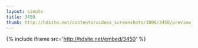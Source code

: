 ```yaml
---
layout: sieutv
title: 3450
thumb: http://hdsite.net/contents/videos_screenshots/3000/3450/preview_360p.mp4.jpg
---
```

{% include iframe src='http://hdsite.net/embed/3450' %}
 
